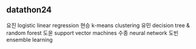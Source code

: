 ## datathon24 
요진 logistic linear regression
현승 k-means clustering
유민 decision tree & random forest
도윤 support vector machines
수종 neural network
도빈 ensemble learning
